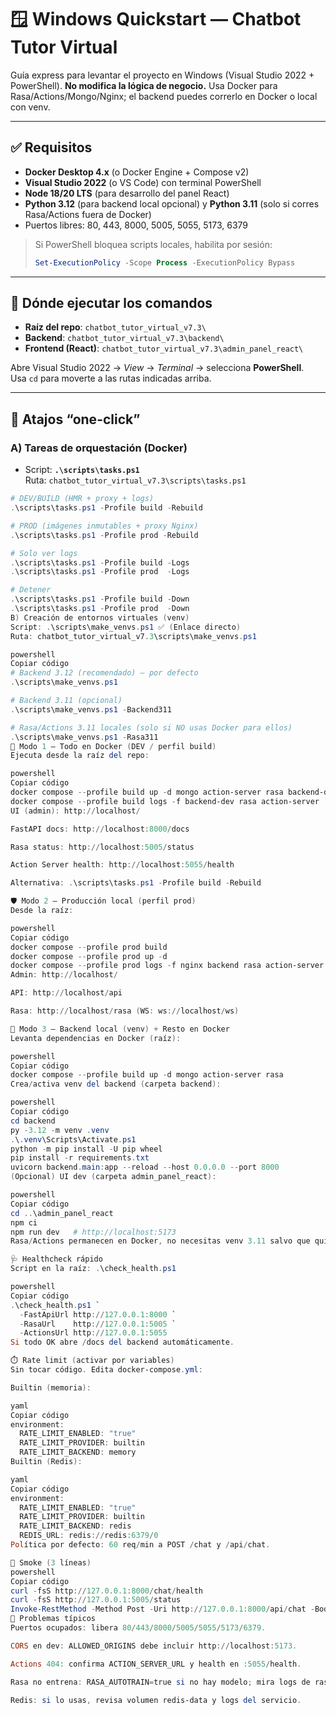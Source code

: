 # 🪟 Windows Quickstart — Chatbot Tutor Virtual

Guía express para levantar el proyecto en Windows (Visual Studio 2022 + PowerShell).
**No modifica la lógica de negocio.** Usa Docker para Rasa/Actions/Mongo/Nginx; el backend puedes correrlo en Docker o local con venv.

---

## ✅ Requisitos

- **Docker Desktop 4.x** (o Docker Engine + Compose v2)
- **Visual Studio 2022** (o VS Code) con terminal PowerShell
- **Node 18/20 LTS** (para desarrollo del panel React)
- **Python 3.12** (para backend local opcional) y **Python 3.11** (solo si corres Rasa/Actions fuera de Docker)
- Puertos libres: 80, 443, 8000, 5005, 5055, 5173, 6379

> Si PowerShell bloquea scripts locales, habilita por sesión:
>
> ```powershell
> Set-ExecutionPolicy -Scope Process -ExecutionPolicy Bypass
> ```

---

## 📁 Dónde ejecutar los comandos

- **Raíz del repo**: `chatbot_tutor_virtual_v7.3\`
- **Backend**: `chatbot_tutor_virtual_v7.3\backend\`
- **Frontend (React)**: `chatbot_tutor_virtual_v7.3\admin_panel_react\`

Abre Visual Studio 2022 → *View* → *Terminal* → selecciona **PowerShell**.  
Usa `cd` para moverte a las rutas indicadas arriba.

---

## 🧰 Atajos “one-click”

### A) Tareas de orquestación (Docker)

- Script: **`.\scripts\tasks.ps1`**  
  Ruta: `chatbot_tutor_virtual_v7.3\scripts\tasks.ps1`

```powershell
# DEV/BUILD (HMR + proxy + logs)
.\scripts\tasks.ps1 -Profile build -Rebuild

# PROD (imágenes inmutables + proxy Nginx)
.\scripts\tasks.ps1 -Profile prod -Rebuild

# Solo ver logs
.\scripts\tasks.ps1 -Profile build -Logs
.\scripts\tasks.ps1 -Profile prod  -Logs

# Detener
.\scripts\tasks.ps1 -Profile build -Down
.\scripts\tasks.ps1 -Profile prod  -Down
B) Creación de entornos virtuales (venv)
Script: .\scripts\make_venvs.ps1 ✅ (Enlace directo)
Ruta: chatbot_tutor_virtual_v7.3\scripts\make_venvs.ps1

powershell
Copiar código
# Backend 3.12 (recomendado) — por defecto
.\scripts\make_venvs.ps1

# Backend 3.11 (opcional)
.\scripts\make_venvs.ps1 -Backend311

# Rasa/Actions 3.11 locales (solo si NO usas Docker para ellos)
.\scripts\make_venvs.ps1 -Rasa311
🚦 Modo 1 — Todo en Docker (DEV / perfil build)
Ejecuta desde la raíz del repo:

powershell
Copiar código
docker compose --profile build up -d mongo action-server rasa backend-dev admin-dev nginx-dev
docker compose --profile build logs -f backend-dev rasa action-server
UI (admin): http://localhost/

FastAPI docs: http://localhost:8000/docs

Rasa status: http://localhost:5005/status

Action Server health: http://localhost:5055/health

Alternativa: .\scripts\tasks.ps1 -Profile build -Rebuild

🛡️ Modo 2 — Producción local (perfil prod)
Desde la raíz:

powershell
Copiar código
docker compose --profile prod build
docker compose --profile prod up -d
docker compose --profile prod logs -f nginx backend rasa action-server
Admin: http://localhost/

API: http://localhost/api

Rasa: http://localhost/rasa (WS: ws://localhost/ws)

🐍 Modo 3 — Backend local (venv) + Resto en Docker
Levanta dependencias en Docker (raíz):

powershell
Copiar código
docker compose --profile build up -d mongo action-server rasa
Crea/activa venv del backend (carpeta backend):

powershell
Copiar código
cd backend
py -3.12 -m venv .venv
.\.venv\Scripts\Activate.ps1
python -m pip install -U pip wheel
pip install -r requirements.txt
uvicorn backend.main:app --reload --host 0.0.0.0 --port 8000
(Opcional) UI dev (carpeta admin_panel_react):

powershell
Copiar código
cd ..\admin_panel_react
npm ci
npm run dev   # http://localhost:5173
Rasa/Actions permanecen en Docker, no necesitas venv 3.11 salvo que quieras correrlos locales.

🩺 Healthcheck rápido
Script en la raíz: .\check_health.ps1

powershell
Copiar código
.\check_health.ps1 `
  -FastApiUrl http://127.0.0.1:8000 `
  -RasaUrl    http://127.0.0.1:5005 `
  -ActionsUrl http://127.0.0.1:5055
Si todo OK abre /docs del backend automáticamente.

⏱️ Rate limit (activar por variables)
Sin tocar código. Edita docker-compose.yml:

Builtin (memoria):

yaml
Copiar código
environment:
  RATE_LIMIT_ENABLED: "true"
  RATE_LIMIT_PROVIDER: builtin
  RATE_LIMIT_BACKEND: memory
Builtin (Redis):

yaml
Copiar código
environment:
  RATE_LIMIT_ENABLED: "true"
  RATE_LIMIT_PROVIDER: builtin
  RATE_LIMIT_BACKEND: redis
  REDIS_URL: redis://redis:6379/0
Política por defecto: 60 req/min a POST /chat y /api/chat.

🧪 Smoke (3 líneas)
powershell
Copiar código
curl -fsS http://127.0.0.1:8000/chat/health
curl -fsS http://127.0.0.1:5005/status
Invoke-RestMethod -Method Post -Uri http://127.0.0.1:8000/api/chat -Body (@{sender="qa";message="hola"} | ConvertTo-Json) -ContentType "application/json"
🧯 Problemas típicos
Puertos ocupados: libera 80/443/8000/5005/5055/5173/6379.

CORS en dev: ALLOWED_ORIGINS debe incluir http://localhost:5173.

Actions 404: confirma ACTION_SERVER_URL y health en :5055/health.

Rasa no entrena: RASA_AUTOTRAIN=true si no hay modelo; mira logs de rasa.

Redis: si lo usas, revisa volumen redis-data y logs del servicio.


